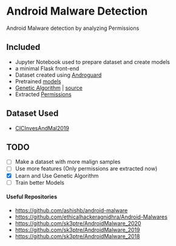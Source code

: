 # Android Malware Detection

Android Malware detection by analyzing Permissions 

## Included

* Jupyter Notebook used to prepare dataset and create models
* a minimal Flask front-end
* Dataset created using [Androguard](https://github.com/androguard/androguard)
* Pretrained [models](https://github.com/anoopmsivadas/android-malware-detection/tree/master/app/static/models)
* [Genetic Algorithm](https://github.com/anoopmsivadas/android-malware-detection/tree/master/app/genetic_algorithm.py) | [source](https://github.com/dawidkopczyk/genetic)
* Extracted [Permissions](https://github.com/anoopmsivadas/android-malware-detection/blob/master/app/static/permissions.txt)

## Dataset Used
* [CICInvesAndMal2019](https://www.unb.ca/cic/datasets/invesandmal2019.html)

## TODO

- [ ] Make a dataset with more malign samples
- [ ] Use more features (Only permissions are extracted now)
- [x] Learn and Use Genetic Algorithm
- [ ] Train better Models

#### Useful Repositories

* https://github.com/ashishb/android-malware
* https://github.com/ethicalhackeragnidhra/Android-Malwares
* https://github.com/sk3ptre/AndroidMalware_2020
* https://github.com/sk3ptre/AndroidMalware_2019
* https://github.com/sk3ptre/AndroidMalware_2018
